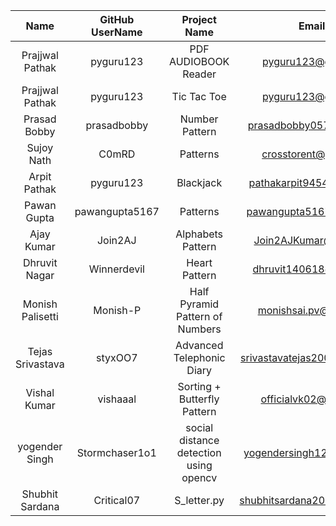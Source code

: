 |Name                    |GitHub UserName      |Project Name                 |Email Id                               |
|:----------------------:|:-------------------:|:---------------------------:|:-------------------------------------:|
|Prajjwal Pathak              |pyguru123                          |PDF AUDIOBOOK Reader                    |pyguru123@gmail.com|
|Prajjwal Pathak              |pyguru123                          |Tic Tac Toe                    |pyguru123@gmail.com|
|Prasad Bobby                 |prasadbobby                        |Number Pattern                 |prasadbobby057@gmail.com|
|Sujoy Nath                   |C0mRD                              |Patterns                       |crosstorent@gmail.com|
|Arpit Pathak                 |pyguru123                          |Blackjack                      |pathakarpit9454@gmail.com|
|Pawan Gupta                  |pawangupta5167                     |Patterns                       |pawangupta5167@gmail.com|
|Ajay Kumar                   |Join2AJ                            |Alphabets Pattern               |Join2AJKumar@gmail.com|
|  Dhruvit Nagar  |   Winnerdevil   |    Heart Pattern     | dhruvit140618@gmail.com  |
|  Monish Palisetti | Monish-P | Half Pyramid Pattern of Numbers | monishsai.pv@gmail.com |
|Tejas Srivastava             |styxOO7                            |Advanced Telephonic Diary       |srivastavatejas2002@gmail.com|
|  Vishal Kumar             |       vishaaal           |     Sorting + Butterfly Pattern  | officialvk02@gmail.com  
| yogender Singh             | Stormchaser1o1        |  social distance detection using opencv   | yogendersingh126@gmail.com
|Shubhit Sardana             |Critical07                            |S_letter.py       |shubhitsardana2002@gmail.com|

